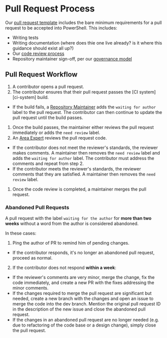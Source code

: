 # Pull Request Process

Our [pull request template][pr-template] includes the bare minimum requirements for a pull request to be accepted into PowerShell. This includes:
* Writing tests
* Writing documentation (where does thie one live already? is it where this guidance should exist all up?)
* Our [code review process][code-review]
* Repository maintainer sign-off, per our [governance model][governance]

## Pull Request Workflow

1. A contributor opens a pull request.
1. The contributor ensures that their pull request passes the [CI system][ci-system] build.
  - If the build fails, a [Repository Maintainer][repository-maintainer] adds the ```waiting for author``` label to the pull request. 
  The contributor can then continue to update the pull request until the build passes.
1. Once the build passes, the maintainer either reviews the pull request immediately or adds the ```need review``` label.
1. An [Area Expert][area-expert] reviews the pull request code.
  - If the contributor does not meet the reviewer's standards, the reviewer makes comments. A maintainer then removes the ```need review``` label and adds the ```waiting for author``` label. The contributor must address the comments and repeat from step 2.
  - If the contributor meets the reviewer's standards, the reviewer comments that they are satisfied. A maintainer then removes the ```need review``` label.
1. Once the code review is completed, a maintainer merges the pull request.

### Abandoned Pull Requests
A pull request with the label ```waiting for the author``` for **more than two weeks** without a word from the author is considered abandoned.

In these cases:

1. Ping the author of PR to remind him of pending changes.
  - If the contributor responds, it's no longer an abandoned pull request, proceed as normal.
2. If the contributor does not respond **within a week**:
  - If the reviewer's comments are very minor, merge the change, fix the code immediately, and create a new PR with the fixes addressing the minor comments.
  - If the changes required to merge the pull request are significant but needed, create a new branch with the changes and open an issue to merge the code into the dev branch. Mention the original pull request ID in the description of the new issue and close the abandoned pull request. 
  - If the changes in an abandoned pull request are no longer needed (e.g. due to refactoring of the code base or a design change), simply close the pull request.

[pr-template]: ../.github/PULL_REQUEST_TEMPLATE.md
[code-review]: code-review-guidelines.md
[governance]: ../community/governance.md
[repository-maintainer]: ../community/governance.md#repository-maintainers
[area-expert]: ../community/governance.md#area-experts#area-experts